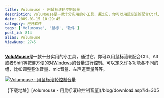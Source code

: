 ```yaml
---
title: Volumouse - 用鼠标滚轮控制音量
description: VoluMouse是一款十分实用的小工具，通过它，你可以用鼠标滚轮配合Ctrl、Alt或者Shift等按键方便的对Windows的音量进行控制。可以定义许多功能各不同的组，比如调整整体音量、mic音量、左声道音量等等。
date: 2009-03-15 10:29:45
category: 应用软件
tags: ['Volumouse', '鼠标', '软件']
post_id: 814
alias: Volumouse
ViewNums: 2745
---
```


[**VoluMouse**](/blog/volumouse)是一款十分实用的小工具，通过它，你可以用鼠标滚轮配合Ctrl、Alt或者Shift等按键方便的对[Windows](/blog/deepin-ghost-xp-sp3-v90-iso)的音量进行控制。可以定义许多功能各不同的组，比如调整整体音量、mic音量、左声道音量等等。

[![Volumouse - 用鼠标滚轮控制音量 ](http://www.nirsoft.net/utils/volumouse.gif)](/blog/volumouse)

【下载地址】[Volumouse - 用鼠标滚轮控制音量](/blog/download.asp?id=305

